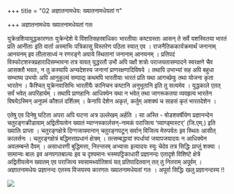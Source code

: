 +++
title = "02 अज्ञातनामधेय: ख्यातनामधेयतां ग"

+++
अज्ञातनामधेयः ख्यातनामधेयतां गतः

युक्रेन्रशियायुद्धकारणतः युक्रेन्देशे ये विंशतिसहस्राधिकाः भारतीयाः कष्टग्रस्ताः आसन् ते सर्वे यशस्वितया भारतं प्रति आनीताः इति वार्ता अस्माभिः पत्रिकासु विस्तरेण पठिता स्यात् एव । राजनैतिककार्यक्रमार्थं जनानाम् आनयनम् इव लीलासाध्यं न रणरङ्गे अपाये स्थितानां जनानाम् आनयनम् । प्रतिपदं विस्फोटशस्त्रप्रहारादिसम्भावना तत्र यावत् युद्धरतौ उभौ अपि पक्षौ शत्रोः पराजयतासम्पादने स्वरक्षणे चैव आसक्तौ भवतः, न तु कस्यापि अन्यदेशस्य जनानां प्राणरक्षणादिविषये । तथापि उभाभ्यां सह अपि बहुधा सम्भाष्य उभयोः अपि आनुकूल्यं सम्पाद्य कथमपि भारतीयाः भारतं प्रति यथा आगच्छेयुः तथा योजना कृता भारतेन । कैश्चित् युक्रेनवासिभिः भारतीयैः कानिचन कष्टानि अनुभूतानि इति तु सत्यमेव । युद्धकाले एतत् सर्वं भवेत् अपरिहार्यम् । तथापि प्राणहानिः आधिक्येन यथा न भवेत् तथा जागरूकतया व्यवहृत्य भारतेन विषयेऽस्मिन् अनुपमं कौशलं दर्शितम् । केनापि देशेन अकृतं, कर्तुम् अशक्यं च साहसं कृतं भारतदेशेन ।

एतेषु एव दिनेषु घटिता अपरा अपि घटना अत्र उल्लेखम् अर्हति । सा अस्ति - षोडशवर्षीयेण प्रज्ञानन्देन चतुरङ्गक्रीडायाम् अद्वितीयत्वेन ख्यातं म्याग्नस्कार्लसन्-नामकं पराजित्य ‘ग्र्याण्ड्मास्टर्’ (जि.एम्.) इति ख्यातिः प्राप्ता । चतुरङ्गक्षेत्रे दिग्गजायमानान् चतुरङ्गपटून् सर्वान् विजित्य मेरुपर्वतः इव स्थितः आसीत् कालर्सनः । चतुरङ्गक्षेत्रं बद्धिमत्ताप्रधानं क्षेत्रम् । तत्सम्बद्धायां स्पर्धायां जयापजयादयः न आधिक्येन अवलम्बन्ते दैवम् । असाधारणी बुद्धिमत्ता, निरन्तरम् अभ्यासः इत्यादयः स्युः चेदेव तत्र सिद्धिः प्राप्तुं शक्या । सामान्यः बालः इव अनपगतबाल्यः इव च दृश्यमानः भस्मपट्टिकाधारी प्रज्ञानन्दः एतादृशे विशिष्टे क्षेत्रे अद्वितीयत्वेन ख्यातम् एव पराजित्य स्वसामर्थ्यातिशयं यत् प्रतिपादितवान् तत् तु नितराम् अपूर्वम् । अज्ञातनामधेयः प्रज्ञानन्दः एतस्य विजयस्य कारणतः ख्यातनामधेयतां गतः । अपूर्वा सिद्धिः खलु प्रज्ञानन्दस्य !!

![](magazine_images/img-1657089079G.MPrjnananda.png)




